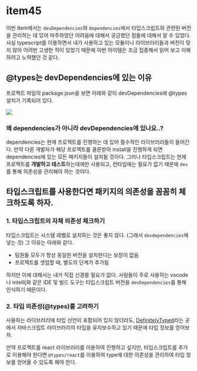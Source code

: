 # item45
이번 Item에서는 `devDependencies`와 `dependencies`에서 타입스크립트와 관련된 버전을 관리하는 데 있어 마주하였던 어려움에 대해서 궁금했던 점들에 대해서 알 수 있었다.
사실 typescript를 이용하면서 내가 사용하고 있는 모듈이나 라이브러리들과 버전이 맞지 않아 어려번 고생한 적이 있었기 때문에 이번 아이템은 조금 집중해서 읽어 보고 이해하려고 노력했던 것 같다.

## @types는 devDependencies에 있는 이유
프로젝트 파일의 package.json을 보면 아래와 같이 devDependencies에 @types 설치가 기록되어 있다.

![](https://velog.velcdn.com/images/gene028/post/1c3a9acf-b22b-4719-9cfb-8801eef53506/image.png)

### 왜 dependencies가 아니라 devDependencies에 있나요..?
dependencies는 현재 프로젝트를 진행하는 데 있어 필수적인 라이브러리들이 들어간다. 만약 다른 개발자가 해당 프로젝트를 클론받아 install을 진행하게 되면 dependencies에 있는 모든 패키지들이 설치될 것이다. 그러나 타입스크립트는 현재 프로젝트를 **개발하고 테스트**하는데에만 사용되고, 런타임에는 필요가 없기 때문에 `dev`를 통해 의존성을 관리해야 하는 것이다.

## 타입스크립트를 사용한다면 패키지의 의존성을 꼼꼼히 체크하도록 하자.
### 1. 타입스크립트의 자체 의존성 체크하기
타입스크립트는 시스템 레벨로 설치하는 것은 좋지 않다. (그래서 `devdependencies`에 넣는 것) 그 이유는 아래와 같다.
- 팀원들 모두가 항상 동일한 버전을 설치한다는 보장이 없음
- 프로젝트를 셋업할 때, 별도의 단계가 추가됨

하지만 이에 대해서는 내가 직접 신경쓸 필요가 없다. 사람들이 주로 사용하는 vscode나 intellij와 같은 IDE 및 빌드 도구는 타입스크립트 버전을 `devDependencies`를 통해 인식하기 때문이다.

### 2. 타입 의존성(@types)를 고려하기
사용하는 라이브러리에 타입 선언이 포함되어 있지 않더라도, <a href="https://github.com/DefinitelyTyped/DefinitelyTyped">DefinitelyTyped</a>라는 곳에서 자바스크립트 라이브러리의 타입을 유지보수하고 있기 때문에 타입 정보를 얻어보자.

만약 프로젝트를 react 라이브러리를 이용하여 진행하고 싶지만, 타입스크립트를 추가로 이용해야 한다면 `@types/react`를 이용하여 type에 대한 의존성을 관리하여 타입 정보를 얻어올 수 있도록 해야 한다.